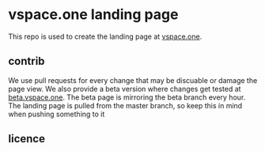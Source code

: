 # vspace.one landing page
This repo is used to create the landing page at [vspace.one](http://vspace.one).

## contrib
We use pull requests for every change that may be discuable or damage the page view. We also provide a beta version where changes get tested at [beta.vspace.one](http://beta.space.one). The beta page is mirroring the beta branch every hour. The landing page is pulled from the master branch, so keep this in mind when pushing something to it

## licence

